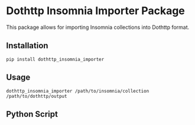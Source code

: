 # Dothttp Insomnia Importer Package
This package allows for importing Insomnia collections into Dothttp format.

## Installation
`pip install dothttp_insomnia_importer`

## Usage

`dothttp_insomnia_importer /path/to/insomnia/collection /path/to/dothttp/output`

## Python Script
